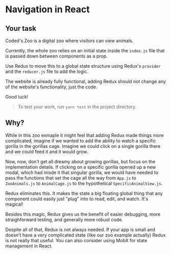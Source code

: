 # Navigation in React

## Your task

Coded's Zoo is a digital zoo where visitors can view animals.

Currently, the whole zoo relies on an initial state inside the `index.js` file that is passed down between components as a prop.

Use Redux to move this to a global state structure using Redux's `provider` and the `reducer.js` file to add the logic.

The website is already fully functional, adding Redux should not change any of the website's functionality, just the code.

Good luck!

> To test your work, run `yarn test` in the project directory.

## Why?

While in this zoo exmaple it might feel that adding Redux made things more complicated, imagine if we wanted to add the ability to watch
a specific gorilla in the gorillas cage. Imagine we could click on a single gorilla there and we could feed it and it would grow.

Now, now, don't get all dreamy about growing gorillas, but focus on the implementation details. If clicking on a specific
gorilla opened up a new modal, which had inisde it that singular gorilla, we would have needed to pass the functions that set the cage all the way from `App.js` to `ZooAnimals.js` to `AnimalCage.js` to the hypothetical `SpecificAnimalView.js`.

Redux eliminates this. It makes the state a big floating global thing that any component could easily just "plug" into to read, edit, and watch. It's magical!

Besides this magic, Redux gives us the benefit of easier debugging, more straighforward testing, and generally more robust code.

Despite all of that, Redux is not always needed. If your app is small and doesn't have a very complicated state (like our zoo example actually) Redux is not really that useful. You can also consider using MobX for state management in React.
